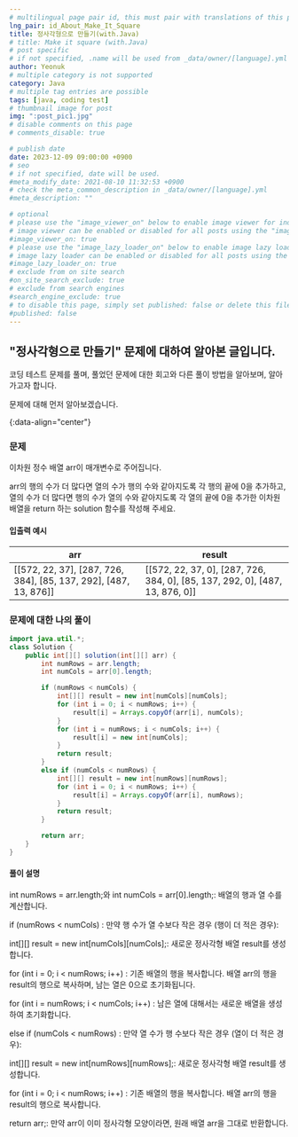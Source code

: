 ```yaml
---
# multilingual page pair id, this must pair with translations of this page. (This name must be unique)
lng_pair: id_About_Make_It_Square
title: 정사각형으로 만들기(with.Java)
# title: Make it square (with.Java)
# post specific
# if not specified, .name will be used from _data/owner/[language].yml
author: Yeonuk
# multiple category is not supported
category: Java
# multiple tag entries are possible
tags: [java, coding test]
# thumbnail image for post
img: ":post_pic1.jpg"
# disable comments on this page
# comments_disable: true

# publish date
date: 2023-12-09 09:00:00 +0900
# seo
# if not specified, date will be used.
#meta_modify_date: 2021-08-10 11:32:53 +0900
# check the meta_common_description in _data/owner/[language].yml
#meta_description: ""

# optional
# please use the "image_viewer_on" below to enable image viewer for individual pages or posts (_posts/ or [language]/_posts folders).
# image viewer can be enabled or disabled for all posts using the "image_viewer_posts: true" setting in _data/conf/main.yml.
#image_viewer_on: true
# please use the "image_lazy_loader_on" below to enable image lazy loader for individual pages or posts (_posts/ or [language]/_posts folders).
# image lazy loader can be enabled or disabled for all posts using the "image_lazy_loader_posts: true" setting in _data/conf/main.yml.
#image_lazy_loader_on: true
# exclude from on site search
#on_site_search_exclude: true
# exclude from search engines
#search_engine_exclude: true
# to disable this page, simply set published: false or delete this file
#published: false
---
```


<!-- outline-start -->

## "정사각형으로 만들기" 문제에 대하여 알아본 글입니다.

코딩 테스트 문제를 풀며, 풀었던 문제에 대한 회고와 다른 풀이 방법을 알아보며, 알아가고자 합니다.

문제에 대해 먼저 알아보겠습니다.

{:data-align="center"}

<!-- outline-end -->

### 문제

이차원 정수 배열 arr이 매개변수로 주어집니다.

arr의 행의 수가 더 많다면 열의 수가 행의 수와 같아지도록 각 행의 끝에 0을 추가하고, 열의 수가 더 많다면 행의 수가 열의 수와 같아지도록 각 열의 끝에 0을 추가한 이차원 배열을 return 하는 solution 함수를 작성해 주세요.

#### 입출력 예시

| arr                                                              | result                                                                       |
| ---------------------------------------------------------------- | ---------------------------------------------------------------------------- |
| [[572, 22, 37], [287, 726, 384], [85, 137, 292], [487, 13, 876]] | [[572, 22, 37, 0], [287, 726, 384, 0], [85, 137, 292, 0], [487, 13, 876, 0]] |

### 문제에 대한 나의 풀이

```java
import java.util.*;
class Solution {
    public int[][] solution(int[][] arr) {
        int numRows = arr.length;
        int numCols = arr[0].length;

        if (numRows < numCols) {
            int[][] result = new int[numCols][numCols];
            for (int i = 0; i < numRows; i++) {
                result[i] = Arrays.copyOf(arr[i], numCols);
            }
            for (int i = numRows; i < numCols; i++) {
                result[i] = new int[numCols];
            }
            return result;
        }
        else if (numCols < numRows) {
            int[][] result = new int[numRows][numRows];
            for (int i = 0; i < numRows; i++) {
                result[i] = Arrays.copyOf(arr[i], numRows);
            }
            return result;
        }

        return arr;
    }
}
```

#### 풀이 설명

int numRows = arr.length;와 int numCols = arr[0].length;: 배열의 행과 열 수를 계산합니다.

if (numRows < numCols) : 만약 행 수가 열 수보다 작은 경우 (행이 더 적은 경우):

int[][] result = new int[numCols][numCols];: 새로운 정사각형 배열 result를 생성합니다.

for (int i = 0; i < numRows; i++) : 기존 배열의 행을 복사합니다. 배열 arr의 행을 result의 행으로 복사하며, 남는 열은 0으로 초기화됩니다.

for (int i = numRows; i < numCols; i++) : 남은 열에 대해서는 새로운 배열을 생성하여 초기화합니다.

else if (numCols < numRows) : 만약 열 수가 행 수보다 작은 경우 (열이 더 적은 경우):

int[][] result = new int[numRows][numRows];: 새로운 정사각형 배열 result를 생성합니다.

for (int i = 0; i < numRows; i++) : 기존 배열의 행을 복사합니다. 배열 arr의 행을 result의 행으로 복사합니다.

return arr;: 만약 arr이 이미 정사각형 모양이라면, 원래 배열 arr을 그대로 반환합니다.
